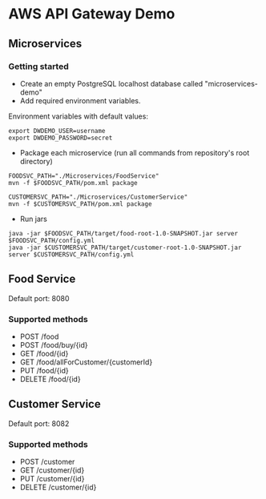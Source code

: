 # AWS API Gateway Demo
## Microservices
### Getting started
* Create an empty PostgreSQL localhost database called "microservices-demo"
* Add required environment variables.

Environment variables with default values:

	export DWDEMO_USER=username 
    export DWDEMO_PASSWORD=secret

* Package each microservice (run all commands from repository's root directory)

<!-- this separates the code snippet from the list element above -->
    FOODSVC_PATH="./Microservices/FoodService"
    mvn -f $FOODSVC_PATH/pom.xml package

    CUSTOMERSVC_PATH="./Microservices/CustomerService"
    mvn -f $CUSTOMERSVC_PATH/pom.xml package

* Run jars

<!-- this separates the code snippet from the list element above -->
    java -jar $FOODSVC_PATH/target/food-root-1.0-SNAPSHOT.jar server $FOODSVC_PATH/config.yml
    java -jar $CUSTOMERSVC_PATH/target/customer-root-1.0-SNAPSHOT.jar server $CUSTOMERSVC_PATH/config.yml 
    
## Food Service
Default port: 8080
### Supported methods
* POST    /food
* POST    /food/buy/{id}
* GET     /food/{id}
* GET     /food/allForCustomer/{customerId}
* PUT     /food/{id}
* DELETE  /food/{id}

## Customer Service
Default port: 8082
### Supported methods
* POST    /customer
* GET     /customer/{id}
* PUT     /customer/{id}
* DELETE  /customer/{id}

